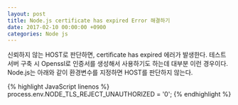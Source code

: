 ```yaml
---
layout: post
title: Node.js certificate has expired Error 해결하기
date: 2017-02-10 00:00:00 +0900
categories: Node js
---
```


신뢰하지 않는 HOST로 판단하면, certificate has expired 에러가 발생한다. 테스트서버 구축 시 Openssl로 인증서를 생성해서 사용하기도 하는데 대부분 이런 경우이다. Node.js는 아래와 같이 환경변수를 지정하면 HOST를 판단하지 않는다.

{% highlight JavaScript linenos %}
process.env.NODE_TLS_REJECT_UNAUTHORIZED = '0';
{% endhighlight %}
